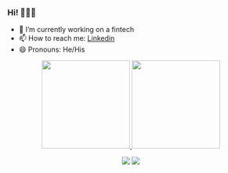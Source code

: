 ### Hi! 👋🇧🇷

- 🔭 I’m currently working on a fintech
- 📫 How to reach me: [Linkedin](https://br.linkedin.com/in/kaike-ventura-185695aa)
- 😄 Pronouns: He/His

<div align="center">
  <a href="https://github.com/kaikeventura">
  <img height="180em" src="https://github-readme-stats.vercel.app/api?username=kaikeventura&show_icons=true&theme=dark&include_all_commits=true&count_private=true"/>
  <img height="180em" src="https://github-readme-stats.vercel.app/api/top-langs/?username=kaikeventura&layout=compact&langs_count=7&theme=dark"/>
</div>
  
<div> 
  <p align="center">
  <a href="https://br.linkedin.com/in/kaike-ventura-185695aa" target="_blank"><img src="https://img.shields.io/badge/-LinkedIn-%230077B5?style=for-the-badge&logo=linkedin&logoColor=white" target="_blank"></a>
  <a href="https://medium.com/@kaikeventura" target="_blank"><img src="https://img.shields.io/badge/-Medium-%230077B5?style=for-the-badge&logo=medium&logoColor=black&color=white" target="_blank"></a>
  </p>
</div>

<!--
**kaikeventura/kaikeventura** is a ✨ _special_ ✨ repository because its `README.md` (this file) appears on your GitHub profile.

Here are some ideas to get you started:

- 🔭 I’m currently working on ...
- 🌱 I’m currently learning ...
- 👯 I’m looking to collaborate on ...
- 🤔 I’m looking for help with ...
- 💬 Ask me about ...
- 📫 How to reach me: ...
- 😄 Pronouns: ...
- ⚡ Fun fact: ...
-->
